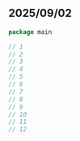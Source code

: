 ## 2025/09/02

```go
package main

// 1
// 2
// 3
// 4
// 5
// 6
// 7
// 8
// 9
// 10
// 11
// 12
```

